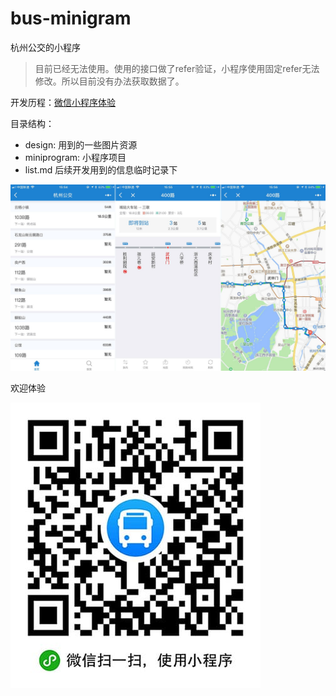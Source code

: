 # bus-minigram
杭州公交的小程序

> 目前已经无法使用。使用的接口做了refer验证，小程序使用固定refer无法修改。所以目前没有办法获取数据了。

开发历程：[微信小程序体验](http://johnwong.github.io/mobile/2017/10/05/mini-program-bus-today.html)

目录结构：

- design: 用到的一些图片资源
- miniprogram: 小程序项目
- list.md 后续开发用到的信息临时记录下

![截图](https://raw.githubusercontent.com/JohnWong/bus-minigram/master/design/screenshot.jpg)

欢迎体验

![二维码](https://raw.githubusercontent.com/JohnWong/bus-minigram/master/design/qrcode.jpg)
